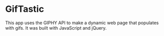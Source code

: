 # GifTastic
This app uses the GIPHY API to make a dynamic web page that populates with gifs.  It was built with JavaScript and jQuery.

